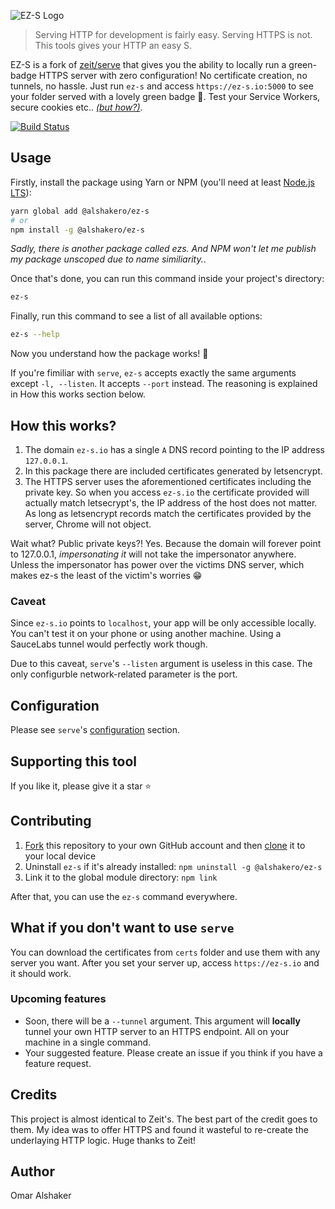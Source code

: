 ![EZ-S Logo](https://user-images.githubusercontent.com/17054134/43371384-dc63dbbc-9390-11e8-9866-42a7e9410047.png)

> Serving HTTP for development is fairly easy. Serving HTTPS is not. This tools gives your HTTP an easy S.

EZ-S is a fork of [zeit/serve](https://github.com/zeit/serve) that gives you the ability to locally run a green-badge HTTPS server with zero configuration! No certificate creation, no tunnels, no hassle. Just run `ez-s` and access `https://ez-s.io:5000` to see your folder served with a lovely green badge 🤯. Test your Service Workers, secure cookies etc.. [_(but how?)_](#how-this-works).

[![Build Status](https://travis-ci.org/alshakero/ez-s.svg?branch=master)](https://travis-ci.org/alshakero/ez-s)

## Usage

Firstly, install the package using Yarn or NPM (you'll need at least [Node.js LTS](https://nodejs.org/en/)):

```bash
yarn global add @alshakero/ez-s
# or
npm install -g @alshakero/ez-s
```

_Sadly, there is another package called ezs. And NPM won't let me publish my package unscoped due to name similiarity._.

Once that's done, you can run this command inside your project's directory:

```bash
ez-s
```

Finally, run this command to see a list of all available options:

```bash
ez-s --help
```
Now you understand how the package works! :tada:

If you're fimiliar with `serve`, `ez-s` accepts exactly the same arguments except `-l, --listen`. It accepts `--port` instead. The reasoning is explained in How this works section below.

## How this works?

1. The domain `ez-s.io` has a single `A` DNS record pointing to the IP address `127.0.0.1`. 
2. In this package there are included certificates generated by letsencrypt.
3. The HTTPS server uses the aforementioned certificates including the private key. So when you access `ez-s.io` the certificate provided will actually match letsecrypt's, the IP address of the host does not matter. As long as letsencrypt records match the certificates provided by the server, Chrome will not object.

Wait what? Public private keys?! Yes. Because the domain will forever point to 127.0.0.1, _impersonating it_ will not take the impersonator anywhere. Unless the impersonator has power over the victims DNS server, which makes ez-s the least of the victim's worries 😁

### Caveat

Since `ez-s.io` points to `localhost`, your app will be only accessible locally. You can't test it on your phone or using another machine. Using a SauceLabs tunnel would perfectly work though. 

Due to this caveat, `serve`'s `--listen` argument is useless in this case. The only configurble network-related parameter is the port. 

## Configuration

Please see `serve`'s [configuration](https://github.com/zeit/serve#configuration) section.

## Supporting this tool

If you like it, please give it a star ⭐

## Contributing

1. [Fork](https://help.github.com/articles/fork-a-repo/) this repository to your own GitHub account and then [clone](https://help.github.com/articles/cloning-a-repository/) it to your local device
2. Uninstall `ez-s` if it's already installed: `npm uninstall -g @alshakero/ez-s`
3. Link it to the global module directory: `npm link`

After that, you can use the `ez-s` command everywhere.

## What if you don't want to use `serve` 

You can download the certificates from `certs` folder and use them with any server you want. After you set your server up, access `https://ez-s.io` and it should work.

### Upcoming features

- Soon, there will be a `--tunnel` argument. This argument will **locally** tunnel your own HTTP server to an HTTPS endpoint. All on your machine in a single command. 
- Your suggested feature. Please create an issue if you think if you have a feature request.

## Credits

This project is almost identical to Zeit's. The best part of the credit goes to them. My idea was to offer HTTPS and found it wasteful to re-create the underlaying HTTP logic. Huge thanks to Zeit!

## Author

Omar Alshaker 
